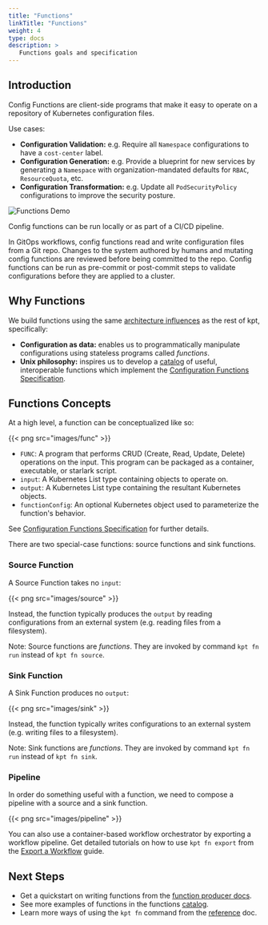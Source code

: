 ```yaml
---
title: "Functions"
linkTitle: "Functions"
weight: 4
type: docs
description: >
   Functions goals and specification
---
```


## Introduction

Config Functions are client-side programs that make it easy to operate on a
repository of Kubernetes configuration files.

Use cases:

- **Configuration Validation:** e.g. Require all `Namespace` configurations to
  have a `cost-center` label.
- **Configuration Generation:** e.g. Provide a blueprint for new services by
  generating a `Namespace` with organization-mandated defaults for `RBAC`,
  `ResourceQuota`, etc.
- **Configuration Transformation:** e.g. Update all `PodSecurityPolicy`
  configurations to improve the security posture.

![Functions Demo](https://storage.googleapis.com/kpt-functions/docs/run.gif)

Config functions can be run locally or as part of a CI/CD pipeline.

In GitOps workflows, config functions read and write configuration files from a
Git repo. Changes to the system authored by humans and mutating config
functions are reviewed before being committed to the repo. Config functions can
be run as pre-commit or post-commit steps to validate configurations before
they are applied to a cluster.

## Why Functions

We build functions using the same [architecture influences] as the rest of kpt,
specifically:

- **Configuration as data:** enables us to programmatically manipulate
  configurations using stateless programs called _functions_.
- **Unix philosophy:** inspires us to develop a [catalog] of useful,
  interoperable functions which implement the
  [Configuration Functions Specification][spec].

## Functions Concepts

At a high level, a function can be conceptualized like so:

{{< png src="images/func" >}}

- `FUNC`: A program that performs CRUD (Create, Read, Update, Delete)
  operations on the input. This program can be packaged as a container,
  executable, or starlark script.
- `input`: A Kubernetes List type containing objects to operate on.
- `output`: A Kubernetes List type containing the resultant Kubernetes objects.
- `functionConfig`: An optional Kubernetes object used to parameterize the
  function's behavior.

See [Configuration Functions Specification][spec] for further details.

There are two special-case functions: source functions and sink functions.

### Source Function

A Source Function takes no `input`:

{{< png src="images/source" >}}

Instead, the function typically produces the `output` by reading configurations
from an external system (e.g. reading files from a filesystem).

Note: Source functions are _functions_. They are invoked by command
`kpt fn run` instead of `kpt fn source`.

### Sink Function

A Sink Function produces no `output`:

{{< png src="images/sink" >}}

Instead, the function typically writes configurations to an external system
(e.g. writing files to a filesystem).

Note: Sink functions are _functions_. They are invoked by command
`kpt fn run` instead of `kpt fn sink`.

### Pipeline

In order do something useful with a function, we need to compose a pipeline
with a source and a sink function.

{{< png src="images/pipeline" >}}

You can also use a container-based workflow orchestrator by exporting a workflow
pipeline. Get detailed tutorials on how to use `kpt fn export` from the
[Export a Workflow] guide.

## Next Steps

- Get a quickstart on writing functions from the [function producer docs].
- See more examples of functions in the functions [catalog].
- Learn more ways of using the `kpt fn` command from the [reference] doc.

[architecture influences]: ../architecture/#influences
[catalog]: ../../guides/consumer/function/catalog/
[spec]: https://github.com/kubernetes-sigs/kustomize/blob/master/cmd/config/docs/api-conventions/functions-spec.md
[Export a Workflow]: ../../guides/consumer/function/export/
[function producer docs]: ../../guides/producer/functions/
[reference]: ../../reference/fn/run/
